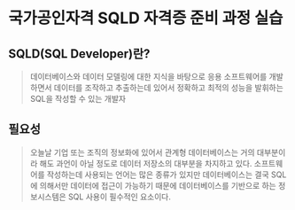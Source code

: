 # 국가공인자격 SQLD 자격증 준비 과정 실습

## SQLD(SQL Developer)란?
> 데이터베이스와 데이터 모델링에 대한 지식을 바탕으로 응용 소프트웨어를 개발하면서 데이터를 조작하고 추출하는데 있어서 정확하고 최적의 성능을 발휘하는 SQL을 작성할 수 있는 개발자




## 필요성
> 오늘날 기업 또는 조직의 정보화에 있어서 관계형 데이터베이스는 거의 대부분이라 해도 과언이 아닐 정도로 데이터 저장소의 대부분을 차지하고 있다. 소프트웨어를 작성하는데 사용되는 언어는 많은 종류가 있지만 데이터베이스는 결국 SQL에 의해서만 데이터에 접근이 가능하기 때문에 데이터베이스를 기반으로 하는 정보시스템은 SQL 사용이 필수적인 요소이다. 
